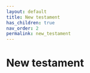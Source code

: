 ```yaml
---
layout: default
title: New testament
has_children: true
nav_order: 2
permalink: new_testament
---
```


# New testament
